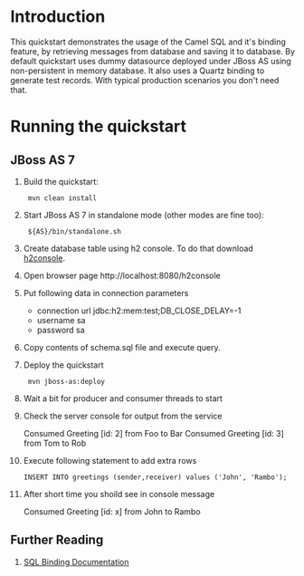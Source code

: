 Introduction
============
This quickstart demonstrates the usage of the Camel SQL and it's binding feature, by retrieving messages from database and saving it to database. By default quickstart uses dummy datasource deployed under JBoss AS using non-persistent in memory database. It also uses a Quartz binding to generate test records. With typical production scenarios you don't need that.

Running the quickstart
======================
JBoss AS 7
----------
1. Build the quickstart:

        mvn clean install

2. Start JBoss AS 7 in standalone mode (other modes are fine too):

        ${AS}/bin/standalone.sh

3. Create database table using h2 console. To do that download [h2console](https://github.com/jboss-jdf/jboss-as-quickstart/blob/master/h2-console/h2console.war).
4. Open browser page http://localhost:8080/h2console
5. Put following data in connection parameters
    - connection url jdbc:h2:mem:test;DB_CLOSE_DELAY=-1
    - username sa
    - password sa
6. Copy contents of schema.sql file and execute query.
7. Deploy the quickstart

        mvn jboss-as:deploy

8. Wait a bit for producer and consumer threads to start
9. Check the server console for output from the service

    Consumed Greeting [id: 2] from Foo to Bar
    Consumed Greeting [id: 3] from Tom to Rob

10. Execute following statement to add extra rows

        INSERT INTO greetings (sender,receiver) values ('John', 'Rambo');

11. After short time you shoild see in console message

    Consumed Greeting [id: x] from John to Rambo

## Further Reading

1. [SQL Binding Documentation](https://docs.jboss.org/author/display/SWITCHYARD/SQL)
